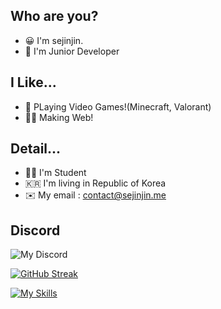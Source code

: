## Who are you?
+ 😀 I'm sejinjin.
+ 🏫 I'm Junior Developer

## I Like...

+ 👾 PLaying Video Games!(Minecraft, Valorant)
+ 🧑‍💻 Making Web!

## Detail...

+ 🧑‍🎓 I'm Student
+ 🇰🇷 I'm living in Republic of Korea
+ ✉️ My email : contact@sejinjin.me

## Discord

![My Discord](https://discord-readme-badge.vercel.app/api?id=999625983290265600)

[![GitHub Streak](https://streak-stats.demolab.com?user=sejin0104)](https://git.io/streak-stats)

[![My Skills](https://skillicons.dev/icons?i=aws,azure,bash,nodejs,cloudflare,discordjs,firebase,git,js,linux,mongodb,py&theme=dark&perline=5)](https://skillicons.dev)
